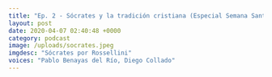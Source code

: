 ```yaml
---
title: "Ep. 2 - Sócrates y la tradición cristiana (Especial Semana Santa 2020)"
layout: post
date: 2020-04-07 02:40:48 +0000
category: podcast
image: /uploads/socrates.jpeg
imgdesc: "Sócrates por Rossellini"
voices: "Pablo Benayas del Río, Diego Collado"
---
```


